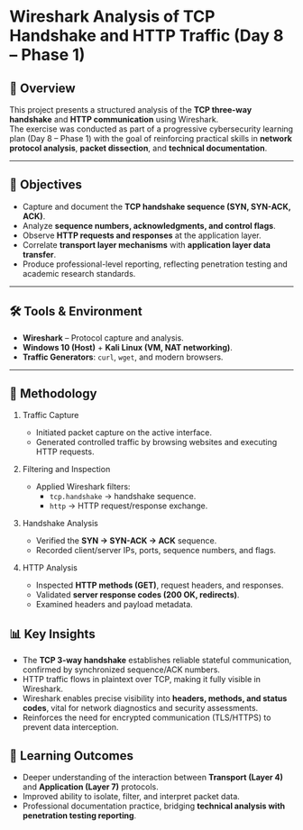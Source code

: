 # Wireshark Analysis of TCP Handshake and HTTP Traffic (Day 8 – Phase 1)

## 📖 Overview
This project presents a structured analysis of the **TCP three-way handshake** and **HTTP communication** using Wireshark.  
The exercise was conducted as part of a progressive cybersecurity learning plan (Day 8 – Phase 1) with the goal of reinforcing practical skills in **network protocol analysis**, **packet dissection**, and **technical documentation**.

---

## 🎯 Objectives
- Capture and document the **TCP handshake sequence (SYN, SYN-ACK, ACK)**.  
- Analyze **sequence numbers, acknowledgments, and control flags**.  
- Observe **HTTP requests and responses** at the application layer.  
- Correlate **transport layer mechanisms** with **application layer data transfer**.  
- Produce professional-level reporting, reflecting penetration testing and academic research standards.  

---

## 🛠️ Tools & Environment
- **Wireshark** – Protocol capture and analysis.  
- **Windows 10 (Host)** + **Kali Linux (VM, NAT networking)**.  
- **Traffic Generators**: `curl`, `wget`, and modern browsers.  

---

## 🔬 Methodology
1. Traffic Capture
   - Initiated packet capture on the active interface.  
   - Generated controlled traffic by browsing websites and executing HTTP requests.  

2. Filtering and Inspection  
   - Applied Wireshark filters:  
     - `tcp.handshake` → handshake sequence.  
     - `http` → HTTP request/response exchange.  

3. Handshake Analysis  
   - Verified the **SYN → SYN-ACK → ACK** sequence.  
   - Recorded client/server IPs, ports, sequence numbers, and flags.  

4. HTTP Analysis 
   - Inspected **HTTP methods (GET)**, request headers, and responses.  
   - Validated **server response codes (200 OK, redirects)**.  
   - Examined headers and payload metadata.  


## 📊 Key Insights
- The **TCP 3-way handshake** establishes reliable stateful communication, confirmed by synchronized sequence/ACK numbers.  
- HTTP traffic flows in plaintext over TCP, making it fully visible in Wireshark.  
- Wireshark enables precise visibility into **headers, methods, and status codes**, vital for network diagnostics and security assessments.  
- Reinforces the need for encrypted communication (TLS/HTTPS) to prevent data interception.  


## 📘 Learning Outcomes
- Deeper understanding of the interaction between **Transport (Layer 4)** and **Application (Layer 7)** protocols.  
- Improved ability to isolate, filter, and interpret packet data.  
- Professional documentation practice, bridging **technical analysis with penetration testing reporting**.  

